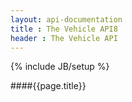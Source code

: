 ```yaml
---
layout: api-documentation
title : The Vehicle API8
header : The Vehicle API
---
```

{% include JB/setup %}

####{{page.title}}


 
